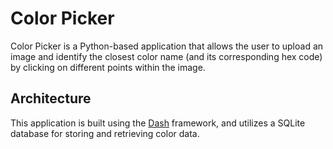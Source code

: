 # Color Picker

Color Picker is a Python-based application that allows the user to upload an image and identify the closest color name (and its corresponding hex code) by clicking on different points within the image.

## Architecture

This application is built using the [Dash](https://plotly.com/dash/) framework, and utilizes a SQLite database for storing and retrieving color data.
